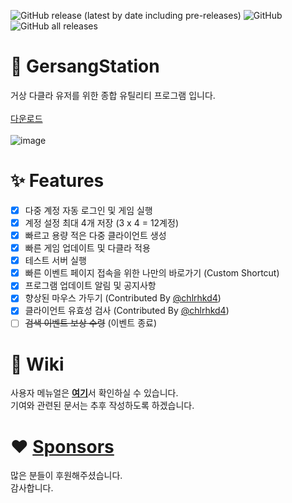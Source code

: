 ![GitHub release (latest by date including pre-releases)](https://img.shields.io/github/v/release/byungmeo/GersangStation)
![GitHub](https://img.shields.io/github/license/byungmeo/GersangStation)
![GitHub all releases](https://img.shields.io/github/downloads/byungmeo/GersangStation/total)

# 🚀 GersangStation
거상 다클라 유저를 위한 종합 유틸리티 프로그램 입니다.<br><br>
[다운로드](https://github.com/byungmeo/GersangStation/releases/latest)<br><br>
![image](https://user-images.githubusercontent.com/37506142/214721564-b6edc371-e54a-483f-a797-fdaee073cec2.png)

# ✨ Features
- [X] 다중 계정 자동 로그인 및 게임 실행<br>
- [X] 계정 설정 최대 4개 저장 (3 x 4 = 12계정)<br>
- [X] 빠르고 용량 적은 다중 클라이언트 생성<br>
- [X] 빠른 게임 업데이트 및 다클라 적용<br>
- [X] 테스트 서버 실행<br>
- [X] 빠른 이벤트 페이지 접속을 위한 나만의 바로가기 (Custom Shortcut)<br>
- [X] 프로그램 업데이트 알림 및 공지사항
- [X] 향상된 마우스 가두기 (Contributed By [@chlrhkd4](https://github.com/chlrhkd4))
- [X] 클라이언트 유효성 검사 (Contributed By [@chlrhkd4](https://github.com/chlrhkd4))
- [ ] ~~검색 이벤트 보상 수령~~ (이벤트 종료)

# 📖 Wiki
사용자 메뉴얼은 [**여기**](https://github.com/byungmeo/GersangStation/wiki/%EC%82%AC%EC%9A%A9%EC%9E%90-%EC%84%A4%EB%AA%85%EC%84%9C)서 확인하실 수 있습니다.<br>
기여와 관련된 문서는 추후 작성하도록 하겠습니다.

# ♥️ [Sponsors](https://github.com/byungmeo/GersangStation/discussions/26#discussion-4750349)
많은 분들이 후원해주셨습니다.<br>
감사합니다.

<!-- 공지사항 게시를 위한 주석입니다. # 태그를 지우면 안됩니다.
# 공지사항
[2025-07-08] XIGNCODE 차단 관련 공지{57}
--!>

<!-- 후원목록 게시를 위한 주석입니다. <summary> 를 지우면 안됩니다.
<summary>후원해주신 분들</summary><br>
2025-03-27 [정하루] 🍗<br>
2025-03-22 [익명] 🍔<br>
2025-01-22 [Yeocio] 20$<br>
2024-12-13 [parkkura] 5$<br>
2024-11-17 [익명] 10$<br>
2024-08-00 [장일주] 봉돌x6<br>
2024-06-24 [풀보텟] 🍨<br>
2024-06-20 [거린이] ☕<br>
2024-02-26 [박길준] 🍔<br>
2024-02-01 [Madongyeon] 10$<br>
2023-12-18 [신흥재] ☕<br>
2023-11-07 [서버노예] 🎁<br>
2023-10-13 [chlrhkd4] ☕🍰<br>
2023-10-05 [태규] 10$<br>
2023-07-13 [Madongyeon] 10$<br>
2023-07-09 [ImKunYoung] 1$<br>
2023-06-20 [핥짝] 30$<br>
2023-05-05 [한재일] 봉돌x1<br>
2023-02-16 [loremKim] 2$<br>
2023-01-25 [익명] 봉팩x1<br>
2023-01-20 [밝당] 깃팩+봉팩x2<br>
2023-01-19 [현무서버 2022.06.06] 30$<br>
2023-01-12 [백호서버 송지수] 🍗🍗<br>
2023-01-10 [익명] ☕<br>
2022-12-30 [익명] 🍗<br>
2022-11-02 [익명] 🧃<br>
2022-08-08 [익명] 🍗<br>
2022-08-06 [익명] ☕<br>
2022-07-20 [익명] 🍨<br>
2022-03-05 [익명] 봉돌x2<br>
2022-02-06 [익명] 🍨<br>
2022-01-25 [익명] ☕☕<br>
2022-01-22 [익명] ☕<br>
2021-12-27 [익명] ☕<br>
2021-12-16 [익명] ☕<br>
--!>
